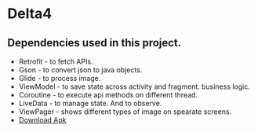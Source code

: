 # Delta4

## Dependencies used in this project.
* Retrofit - to fetch APIs.
* Gson - to convert json to java objects.
* Glide - to process image.
* ViewModel - to save state across activity and fragment. business logic.
* Coroutine - to execute api methods on different thread.
* LiveData - to manage state. And to observe.
* ViewPager - shows different types of image on spearate screens.
* [Download Apk](https://drive.google.com/file/d/12NS1Bjs8Ql78w-X8Dk69XQBFSVyJSgaA/view?usp=sharing)
